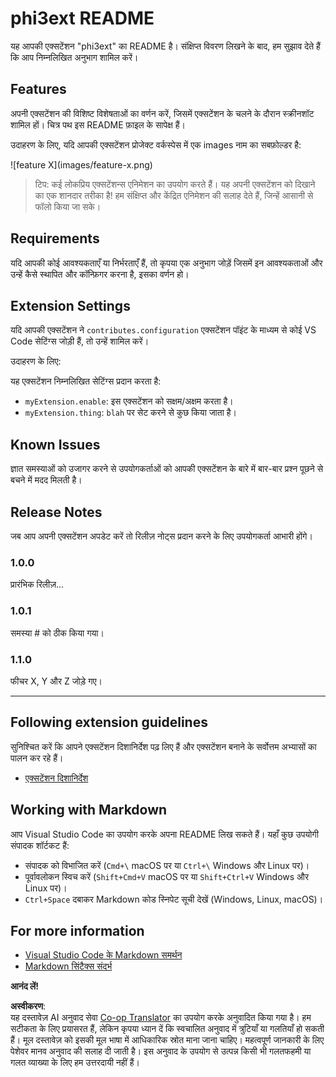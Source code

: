 <!--
CO_OP_TRANSLATOR_METADATA:
{
  "original_hash": "be0b2937160c486180ded27e4f14adeb",
  "translation_date": "2025-05-08T06:43:33+00:00",
  "source_file": "code/07.Lab/01/AIPC/extensions/phi3ext/README.md",
  "language_code": "hi"
}
-->
# phi3ext README

यह आपकी एक्सटेंशन "phi3ext" का README है। संक्षिप्त विवरण लिखने के बाद, हम सुझाव देते हैं कि आप निम्नलिखित अनुभाग शामिल करें।

## Features

अपनी एक्सटेंशन की विशिष्ट विशेषताओं का वर्णन करें, जिसमें एक्सटेंशन के चलने के दौरान स्क्रीनशॉट शामिल हों। चित्र पथ इस README फ़ाइल के सापेक्ष हैं।

उदाहरण के लिए, यदि आपकी एक्सटेंशन प्रोजेक्ट वर्कस्पेस में एक images नाम का सबफ़ोल्डर है:

\!\[feature X\]\(images/feature-x.png\)

> टिप: कई लोकप्रिय एक्सटेंशन्स एनिमेशन का उपयोग करते हैं। यह अपनी एक्सटेंशन को दिखाने का एक शानदार तरीका है! हम संक्षिप्त और केंद्रित एनिमेशन की सलाह देते हैं, जिन्हें आसानी से फॉलो किया जा सके।

## Requirements

यदि आपकी कोई आवश्यकताएँ या निर्भरताएँ हैं, तो कृपया एक अनुभाग जोड़ें जिसमें इन आवश्यकताओं और उन्हें कैसे स्थापित और कॉन्फ़िगर करना है, इसका वर्णन हो।

## Extension Settings

यदि आपकी एक्सटेंशन ने `contributes.configuration` एक्सटेंशन पॉइंट के माध्यम से कोई VS Code सेटिंग्स जोड़ी हैं, तो उन्हें शामिल करें।

उदाहरण के लिए:

यह एक्सटेंशन निम्नलिखित सेटिंग्स प्रदान करता है:

* `myExtension.enable`: इस एक्सटेंशन को सक्षम/अक्षम करता है।
* `myExtension.thing`: `blah` पर सेट करने से कुछ किया जाता है।

## Known Issues

ज्ञात समस्याओं को उजागर करने से उपयोगकर्ताओं को आपकी एक्सटेंशन के बारे में बार-बार प्रश्न पूछने से बचने में मदद मिलती है।

## Release Notes

जब आप अपनी एक्सटेंशन अपडेट करें तो रिलीज़ नोट्स प्रदान करने के लिए उपयोगकर्ता आभारी होंगे।

### 1.0.0

प्रारंभिक रिलीज़...

### 1.0.1

समस्या # को ठीक किया गया।

### 1.1.0

फीचर X, Y और Z जोड़े गए।

---

## Following extension guidelines

सुनिश्चित करें कि आपने एक्सटेंशन दिशानिर्देश पढ़ लिए हैं और एक्सटेंशन बनाने के सर्वोत्तम अभ्यासों का पालन कर रहे हैं।

* [एक्सटेंशन दिशानिर्देश](https://code.visualstudio.com/api/references/extension-guidelines?WT.mc_id=aiml-137032-kinfeylo)

## Working with Markdown

आप Visual Studio Code का उपयोग करके अपना README लिख सकते हैं। यहाँ कुछ उपयोगी संपादक शॉर्टकट हैं:

* संपादक को विभाजित करें (`Cmd+\` macOS पर या `Ctrl+\` Windows और Linux पर)।
* पूर्वावलोकन स्विच करें (`Shift+Cmd+V` macOS पर या `Shift+Ctrl+V` Windows और Linux पर)।
* `Ctrl+Space` दबाकर Markdown कोड स्निपेट सूची देखें (Windows, Linux, macOS)।

## For more information

* [Visual Studio Code के Markdown समर्थन](http://code.visualstudio.com/docs/languages/markdown?WT.mc_id=aiml-137032-kinfeylo)
* [Markdown सिंटैक्स संदर्भ](https://help.github.com/articles/markdown-basics/)

**आनंद लें!**

**अस्वीकरण**:  
यह दस्तावेज़ AI अनुवाद सेवा [Co-op Translator](https://github.com/Azure/co-op-translator) का उपयोग करके अनुवादित किया गया है। हम सटीकता के लिए प्रयासरत हैं, लेकिन कृपया ध्यान दें कि स्वचालित अनुवाद में त्रुटियाँ या गलतियाँ हो सकती हैं। मूल दस्तावेज़ को इसकी मूल भाषा में आधिकारिक स्रोत माना जाना चाहिए। महत्वपूर्ण जानकारी के लिए पेशेवर मानव अनुवाद की सलाह दी जाती है। इस अनुवाद के उपयोग से उत्पन्न किसी भी गलतफहमी या गलत व्याख्या के लिए हम उत्तरदायी नहीं हैं।